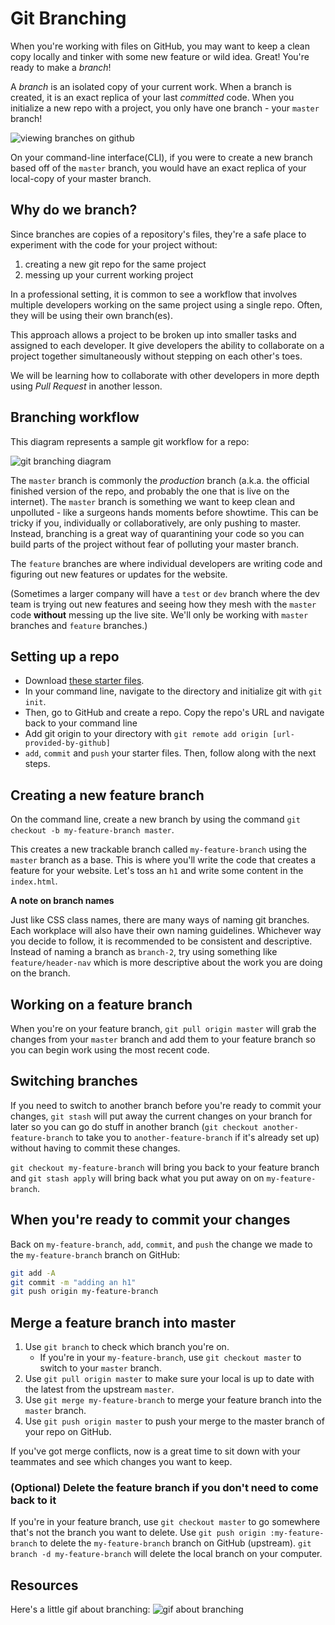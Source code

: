   <!-- Student takeaway -->
  <!-- By the end of this lesson, the student should know:
  - How to create a branch
  - How to switch between branches
  - How to merge a branch
  - How to delete a branch
  -->


# Git Branching

When you're working with files on GitHub, you may want to keep a clean copy locally and tinker with some new feature or wild idea. Great! You're ready to make a _branch_!

A _branch_ is an isolated copy of your current work. When a branch is created, it is an exact replica of your last _committed_ code. When you initialize a new repo with a project, you only have one branch - your `master` branch!

<img src="https://hychalknotes.s3.amazonaws.com/view-branch.png" alt="viewing branches on github">

On your command-line interface(CLI), if you were to create a new branch based off of the `master` branch, you would have an exact replica of your local-copy of your master branch.

## Why do we branch? 

Since branches are copies of a repository's files, they're a safe place to experiment with the code for your project without:

  1. creating a new git repo for the same project
  2. messing up your current working project

In a professional setting, it is common to see a workflow that involves multiple developers working on the same project using a single repo. Often, they will be using their own branch(es).

This approach allows a project to be broken up into smaller tasks and assigned to each developer. It give developers the ability to collaborate on a project together simultaneously without stepping on each other's toes. 

We will be learning how to collaborate with other developers in more depth using _Pull Request_ in another lesson. 


## Branching workflow

This diagram represents a sample git workflow for a repo: 

![git branching diagram](http://cl.ly/image/3a3M3U2S0v3X/gitbranches.png)

The `master` branch is commonly the _production_ branch (a.k.a. the official finished version of the repo, and probably the one that is live on the internet). The `master` branch is something we want to keep clean and unpolluted - like a surgeons hands moments before showtime. This can be tricky if you, individually or collaboratively, are only pushing to master. Instead, branching is a great way of quarantining your code so you can build parts of the project without fear of polluting your master branch.

The `feature` branches are where individual developers are writing code and figuring out new features or updates for the website.

(Sometimes a larger company will have a `test` or `dev` branch where the dev team is trying out new features and seeing how they mesh with the `master` code **without** messing up the live site. We'll only be working with `master` branches and `feature` branches.)

## Setting up a repo
- Download [these starter files](https://hychalknotes.s3.amazonaws.com/git-branching-lesson.zip).
- In your command line, navigate to the directory and initialize git with `git init`. 
- Then, go to GitHub and create a repo. Copy the repo's URL and navigate back to your command line
- Add git origin to your directory with `git remote add origin [url-provided-by-github]`
- `add`, `commit` and `push` your starter files. Then, follow along with the next steps.

## Creating a new feature branch

On the command line, create a new branch by using the command `git checkout -b my-feature-branch master`.

This creates a new trackable branch called `my-feature-branch` using the `master` branch as a base. This is where you'll write the code that creates a feature for your website. Let's toss an `h1` and write some content in the `index.html`.

**A note on branch names**

Just like CSS class names, there are many ways of naming git branches. Each workplace will also have their own naming guidelines. Whichever way you decide to follow, it is recommended to be consistent and descriptive. Instead of naming a branch as `branch-2`, try using something like `feature/header-nav` which is more descriptive about the work you are doing on the branch. 

## Working on a feature branch

When you're on your feature branch, `git pull origin master` will grab the changes from your `master` branch and add them to your feature branch so you can begin work using the most recent code.

## Switching branches 

If you need to switch to another branch before you're ready to commit your changes, `git stash` will put away the current changes on your branch for later so you can go do stuff in another branch (`git checkout another-feature-branch` to take you to `another-feature-branch` if it's already set up) without having to commit these changes.

`git checkout my-feature-branch` will bring you back to your feature branch and `git stash apply` will bring back what you put away on on `my-feature-branch`.

## When you're ready to commit your changes
Back on `my-feature-branch`, `add`, `commit`, and `push` the change we made to the `my-feature-branch` branch on GitHub:

```bash
git add -A
git commit -m "adding an h1"
git push origin my-feature-branch
```

## Merge a feature branch into master

1. Use `git branch` to check which branch you're on.
   * If you're in your `my-feature-branch`, use `git checkout master` to switch to your `master` branch.
2. Use `git pull origin master` to make sure your local is up to date with the latest from the upstream `master`. 
3. Use `git merge my-feature-branch` to merge your feature branch into the `master` branch.
4. Use `git push origin master` to push your merge to the master branch of your repo on GitHub.

If you've got merge conflicts, now is a great time to sit down with your teammates and see which changes you want to keep.

### (Optional) Delete the feature branch if you don't need to come back to it
If you're in your feature branch, use `git checkout master` to go somewhere that's not the branch you want to delete.
Use `git push origin :my-feature-branch`  to delete the `my-feature-branch` branch on GitHub (upstream). 
`git branch -d my-feature-branch` will delete the local branch on your computer.

## Resources

Here's a little gif about branching:
![gif about branching](https://hychalknotes.s3.amazonaws.com/git-branching-demo.gif) 
